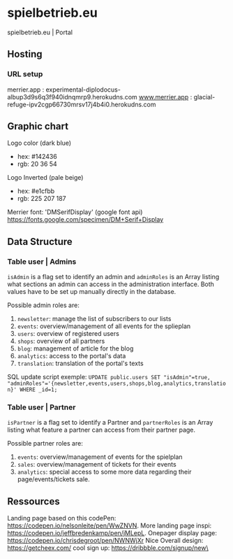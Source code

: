 # spielbetrieb.eu

spielbetrieb.eu | Portal

## Hosting

### URL setup
merrier.app : experimental-diplodocus-albup3d9s6q3f940idnqmrp9.herokudns.com
www.merrier.app : glacial-refuge-ipv2cgp66730mrsv17j4b4i0.herokudns.com

## Graphic chart

Logo color (dark blue)

- hex: #142436
- rgb: 20 36 54

Logo Inverted (pale beige)

- hex: #e1cfbb
- rgb: 225 207 187

Merrier font: 'DMSerifDisplay' (google font api)
https://fonts.google.com/specimen/DM+Serif+Display

## Data Structure

### Table user | Admins

`isAdmin` is a flag set to identify an admin and `adminRoles` is an Array listing what sections an admin can access in the administration interface. Both values have to be set up manually directly in the database. 

Possible admin roles are:
1. `newsletter`: manage the list of subscribers to our lists
2. `events`: overview/management of all events for the splieplan
3. `users`: overview of registered users
4. `shops`: overview of all partners
5. `blog`: management of article for the blog
6. `analytics`: access to the portal's data
7. `translation`: translation of the portal's texts

SQL update script exemple: 
``` UPDATE public.users SET "isAdmin"=true, "adminRoles"='{newsletter,events,users,shops,blog,analytics,translation}' WHERE _id=1; ```

### Table user | Partner

`isPartner` is a flag set to identify a Partner and `partnerRoles` is an Array listing what feature a partner can access from their partner page.

Possible partner roles are:
1. `events`: overview/management of events for the spielplan
1. `sales`: overview/management of tickets for their events
3. `analytics`: special access to some more data regarding their page/events/tickets sale.

## Ressources

Landing page based on this codePen: https://codepen.io/nelsonleite/pen/WwZNVN.
More landing page inspi: https://codepen.io/jeffbredenkamp/pen/jMLepL.
Onepager display page: https://codepen.io/chrisdegroot/pen/NWNWjXr
Nice Overall design: https://getcheex.com/
cool sign up: https://dribbble.com/signup/new\
